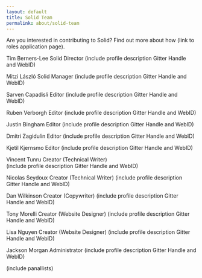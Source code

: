 ```yaml
---
layout: default
title: Solid Team
permalink: about/solid-team
---
```


Are you interested in contributing to Solid? Find out more about how (link to roles application page). 

Tim Berners-Lee
Solid Director 
(include profile description Gitter Handle and WebID)

Mitzi László
Solid Manager 
(include profile description Gitter Handle and WebID)

Sarven Capadisli
Editor 
(include profile description Gitter Handle and WebID)

Ruben Verborgh 
Editor 
(include profile description Gitter Handle and WebID)

Justin Bingham
Editor 
(include profile description Gitter Handle and WebID)

Dmitri Zagidulin
Editor 
(include profile description Gitter Handle and WebID)

Kjetil Kjernsmo
Editor 
(include profile description Gitter Handle and WebID)

Vincent Tunru 
Creator (Technical Writer)  
(include profile description Gitter Handle and WebID)

Nicolas Seydoux 
Creator (Technical Writer) 
(include profile description Gitter Handle and WebID)

Dan Wilkinson 
Creator (Copywriter) 
(include profile description Gitter Handle and WebID)

Tony Morelli 
Creator (Website Designer) 
(include profile description Gitter Handle and WebID)

Lisa Nguyen 
Creator (Website Designer) 
(include profile description Gitter Handle and WebID)

Jackson Morgan
Administrator
(include profile description Gitter Handle and WebID)

(include panallists)
